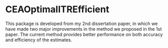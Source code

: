 # CEAOptimalITREfficient
This package is developed from my 2nd dissertation paper, in which we have made two major improvements in the method we proposed in the 1st paper. The current method provides better performance on both accuracy and efficiency of the estimates. 
